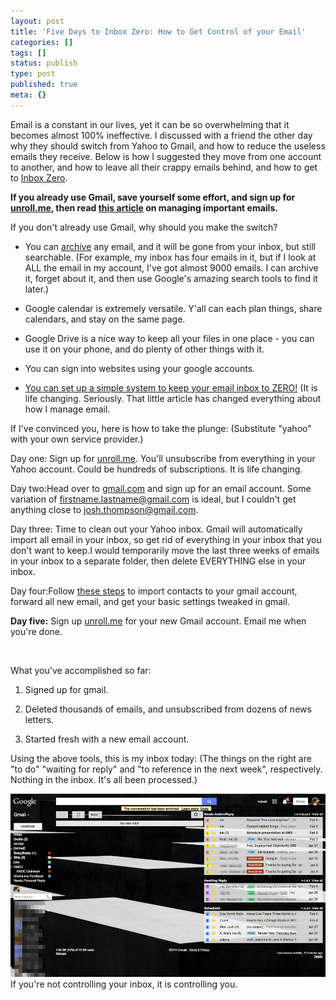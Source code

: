 ```yaml
---
layout: post
title: 'Five Days to Inbox Zero: How to Get Control of your Email'
categories: []
tags: []
status: publish
type: post
published: true
meta: {}
---
```




Email is a constant in our lives, yet it can be so overwhelming that it becomes almost 100% ineffective.
I discussed with a friend the other day why they should switch from Yahoo to Gmail, and how to reduce the useless emails they receive. Below is how I suggested they move from one account to another, and how to leave all their crappy emails behind, and how to get to 
[Inbox Zero](http://inboxzero.com/video/).



**If you already use Gmail, save yourself some effort, and sign up for 
[unroll.me](http://unroll.me), then read 
[this article](http://klinger.io/post/71640845938/dont-drown-in-email-how-to-use-gmail-more) on managing important emails.**



If you don't already use Gmail, why should you make the switch?


* You can 
[archive](https://support.google.com/mail/answer/6576?hl=en) any email, and it will be gone from your inbox, but still searchable. (For example, my inbox has four emails in it, but if I look at ALL the email in my account, I've got almost 9000 emails. I can archive it, forget about it, and then use Google's amazing search tools to find it later.)


* Google calendar is extremely versatile. Y'all can each plan things, share calendars, and stay on the same page.


* Google Drive is a nice way to keep all your files in one place - you can use it on your phone, and do plenty of other things with it.


* You can sign into websites using your google accounts.


* [You can set up a simple system to keep your email inbox to ZERO!](http://klinger.io/post/71640845938/dont-drown-in-email-how-to-use-gmail-more) (It is life changing. Seriously. That little article has changed everything about how I manage email.


If I've convinced you, here is how to take the plunge: (Substitute "yahoo" with your own service provider.)



Day one: Sign up for 
[unroll.me](http://unroll.me). You'll unsubscribe from everything in your Yahoo account. Could be hundreds of subscriptions. It is life changing.



Day two:Head over to 
[gmail.com](http://gmail.com) and sign up for an email account. Some variation of 
[firstname.lastname@gmail.com](mailto:firstname.lastname@gmail.com) is ideal, but I couldn't get anything close to 
[josh.thompson@gmail.com](mailto:josh.thompson@gmail.com).


Day three: Time to clean out your Yahoo inbox. Gmail will automatically import all email in your inbox, so get rid of everything in your inbox that you don't want to keep.I would temporarily move the last three weeks of emails in your inbox to a separate folder, then delete EVERYTHING else in your inbox.


Day four:Follow 
[these steps](http://www.wikihow.com/Switch-from-Yahoo%21-Mail-to-Gmail) to import contacts to your gmail account, forward all new email, and get your basic settings tweaked in gmail.



**Day five:**
Sign up 
[unroll.me](http://unroll.me) for your new Gmail account. Email me when you're done.


 

What you've accomplished so far:

1. Signed up for gmail.

2. Deleted thousands of emails, and unsubscribed from dozens of news letters.

3. Started fresh with a new email account.



Using the above tools, this is my inbox today: (The things on the right are "to do" "waiting for reply" and "to reference in the next week", respectively. Nothing in the inbox. It's all been processed.)

[![Inbox-thompsonjoshd_gmail_com_-_Gmail-10](/squarespace_images/static_556694eee4b0f4ca9cd56729_56035dbbe4b07ebf58d79d16_5586fe58e4b0278244cea0e1_1434910436190_inbox_-_thompsonjoshd_gmail_com_-_gmail-10.jpg_)](http://static1.squarespace.com/static/556694eee4b0f4ca9cd56729/56035dbbe4b07ebf58d79d16/5586fe58e4b0278244cea0e1/1434910436190/inbox_-_thompsonjoshd_gmail_com_-_gmail-10.jpg)If you're not controlling your inbox, it is controlling you.
[](http://static1.squarespace.com/static/556694eee4b0f4ca9cd56729/56035dbbe4b07ebf58d79d16/5586fe58e4b0278244cea0e1/1434910436190/inbox_-_thompsonjoshd_gmail_com_-_gmail-10.jpg)
